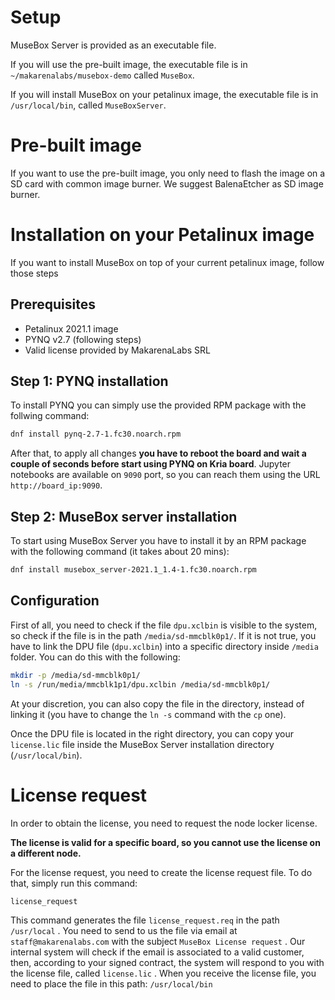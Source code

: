# Setup

MuseBox Server is provided as an executable file.

If you will use the pre-built image, the executable file is in `~/makarenalabs/musebox-demo` called `MuseBox`. 

If you will install MuseBox on your petalinux image, the executable file is in `/usr/local/bin`, called `MuseBoxServer`.

# Pre-built image
If you want to use the pre-built image, you only need to flash the image on a SD card with common image burner. We suggest BalenaEtcher as SD image burner.


# Installation on your Petalinux image
If you want to install MuseBox on top of your current petalinux image, follow those steps

## Prerequisites
 - Petalinux 2021.1 image
 - PYNQ v2.7 (following steps)
 - Valid license provided by MakarenaLabs SRL

## Step 1: PYNQ installation

To install PYNQ you can simply use the provided RPM package with the follwing command:
```bash
dnf install pynq-2.7-1.fc30.noarch.rpm
```

After that, to apply all changes **you have to reboot the board and wait a couple of seconds before start using PYNQ on Kria board**. Jupyter notebooks are available on `9090` port, so you can reach them using the URL `http://board_ip:9090`.

## Step 2: MuseBox server installation

To start using MuseBox Server you have to install it by an RPM package with the following command (it takes about 20 mins):
```bash
dnf install musebox_server-2021.1_1.4-1.fc30.noarch.rpm
```

## Configuration

First of all, you need to check if the file `dpu.xclbin` is visible to the system, so check if the file is in the path 	`/media/sd-mmcblk0p1/`. If it is not true, you have to link the DPU file (`dpu.xclbin`) into a specific directory inside `/media` folder. You can do this with the following:
```bash
mkdir -p /media/sd-mmcblk0p1/
ln -s /run/media/mmcblk1p1/dpu.xclbin /media/sd-mmcblk0p1/
```
At your discretion, you can also copy the file in the directory, instead of linking it (you have to change the `ln -s` command with the `cp` one).

Once the DPU file is located in the right directory, you can copy your `license.lic` file inside the MuseBox Server installation directory (`/usr/local/bin`).

# License request

In order to obtain the license, you need to request the node locker license.

**The license is valid for a specific board, so you cannot use the license on a different node.**

For the license request, you need to create the license request file. To do that, simply run this command:

`license_request`

This command generates the file `license_request.req` in the path `/usr/local` . You need to send to us the file via email at `staff@makarenalabs.com` with the subject `MuseBox License request` .
Our internal system will check if the email is associated to a valid customer, then, according to your signed contract, the system will respond to you with the license file, called `license.lic` .
When you receive the license file, you need to place the file in this path:
`/usr/local/bin`
